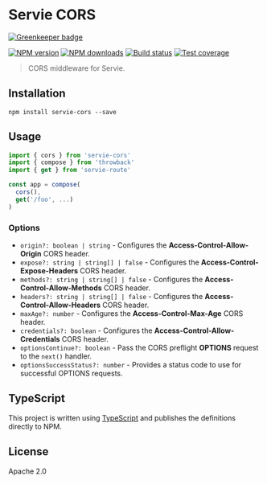 # Servie CORS

[![Greenkeeper badge](https://badges.greenkeeper.io/blakeembrey/node-servie-cors.svg)](https://greenkeeper.io/)

[![NPM version][npm-image]][npm-url]
[![NPM downloads][downloads-image]][downloads-url]
[![Build status][travis-image]][travis-url]
[![Test coverage][coveralls-image]][coveralls-url]

> CORS middleware for Servie.

## Installation

```
npm install servie-cors --save
```

## Usage

```ts
import { cors } from 'servie-cors'
import { compose } from 'throwback'
import { get } from 'servie-route'

const app = compose(
  cors(),
  get('/foo', ...)
)
```

### Options

* `origin?: boolean | string` - Configures the **Access-Control-Allow-Origin** CORS header.
* `expose?: string | string[] | false` - Configures the **Access-Control-Expose-Headers** CORS header.
* `methods?: string | string[] | false` - Configures the **Access-Control-Allow-Methods** CORS header.
* `headers?: string | string[] | false` - Configures the **Access-Control-Allow-Headers** CORS header.
* `maxAge?: number` - Configures the **Access-Control-Max-Age** CORS header.
* `credentials?: boolean` - Configures the **Access-Control-Allow-Credentials** CORS header.
* `optionsContinue?: boolean` - Pass the CORS preflight **OPTIONS** request to the `next()` handler.
* `optionsSuccessStatus?: number` - Provides a status code to use for successful OPTIONS requests.

## TypeScript

This project is written using [TypeScript](https://github.com/Microsoft/TypeScript) and publishes the definitions directly to NPM.

## License

Apache 2.0

[npm-image]: https://img.shields.io/npm/v/servie-cors.svg?style=flat
[npm-url]: https://npmjs.org/package/servie-cors
[downloads-image]: https://img.shields.io/npm/dm/servie-cors.svg?style=flat
[downloads-url]: https://npmjs.org/package/servie-cors
[travis-image]: https://img.shields.io/travis/blakeembrey/node-servie-cors.svg?style=flat
[travis-url]: https://travis-ci.org/blakeembrey/node-servie-cors
[coveralls-image]: https://img.shields.io/coveralls/blakeembrey/node-servie-cors.svg?style=flat
[coveralls-url]: https://coveralls.io/r/blakeembrey/node-servie-cors?branch=master
